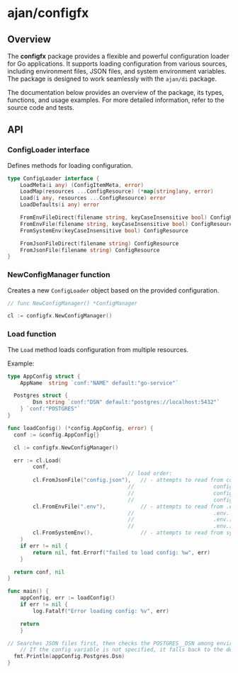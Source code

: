 # ajan/configfx

## Overview

The **configfx** package provides a flexible and powerful configuration loader
for Go applications. It supports loading configuration from various sources,
including environment files, JSON files, and system environment variables. The
package is designed to work seamlessly with the `ajan/di` package.

The documentation below provides an overview of the package, its types,
functions, and usage examples. For more detailed information, refer to the
source code and tests.

## API

### ConfigLoader interface

Defines methods for loading configuration.

```go
type ConfigLoader interface {
	LoadMeta(i any) (ConfigItemMeta, error)
	LoadMap(resources ...ConfigResource) (*map[string]any, error)
	Load(i any, resources ...ConfigResource) error
	LoadDefaults(i any) error

	FromEnvFileDirect(filename string, keyCaseInsensitive bool) ConfigResource
	FromEnvFile(filename string, keyCaseInsensitive bool) ConfigResource
	FromSystemEnv(keyCaseInsensitive bool) ConfigResource

	FromJsonFileDirect(filename string) ConfigResource
	FromJsonFile(filename string) ConfigResource
}
```

### NewConfigManager function

Creates a new `ConfigLoader` object based on the provided configuration.

```go
// func NewConfigManager() *ConfigManager

cl := configfx.NewConfigManager()
```

### Load function

The `Load` method loads configuration from multiple resources.

Example:

```go
type AppConfig struct {
	AppName  string `conf:"NAME" default:"go-service"`

  Postgres struct {
		Dsn string `conf:"DSN" default:"postgres://localhost:5432"`
	} `conf:"POSTGRES"`
}

func loadConfig() (*config.AppConfig, error) {
  conf := &config.AppConfig{}

  cl := configfx.NewConfigManager()

  err := cl.Load(
		conf,
                                      // load order:
		cl.FromJsonFile("config.json"),   // - attempts to read from config.json,
                                      //                         config.local.json,
                                      //                         config.[env].json,
                                      //                         config.[env].local.json
		cl.FromEnvFile(".env"),           // - attempts to read from .env
                                      //                         .env.local
                                      //                         .env.[env]
                                      //                         .env.[env].local
		cl.FromSystemEnv(),               // - attempts to read from system environment variables
	)
	if err != nil {
		return nil, fmt.Errorf("failed to load config: %w", err)
	}

  return conf, nil
}

func main() {
	appConfig, err := loadConfig()
	if err != nil {
		log.Fatalf("Error loading config: %v", err)

    return
	}

// Searches JSON files first, then checks the POSTGRES__DSN among environment variables.
	// If the config variable is not specified, it falls back to the default value "postgres://localhost:5432".
  fmt.Println(appConfig.Postgres.Dsn)
}
```
